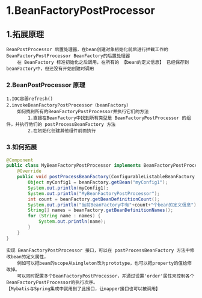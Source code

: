 # 1.BeanFactoryPostProcessor
## 1.拓展原理
    BeanPostProcessor 后置处理器，在bean创建对象初始化前后进行拦截工作的
    BeanFactoryPostProcessor BeanFactory的后置处理器
        在 BeanFactory 标准初始化之后调用，在所有的 【bean的定义信息】 已经保存到beanFactory中，但还没有开始创建时调用
        
### 2.BeanPostProcessor 原理
    1.IOC容器refresh()
    2.invokeBeanFactoryPostProcessor（beanFactory）
        如何找到所有的BeanFactoryPostProcessor并执行它们的方法
            1.直接在BeanFactory中找到所有类型是 BeanFactoryPostProcessor 的组件，并执行他们的 postProcessBeanFactory 方法
            2.在初始化创建其他组件前面执行       
### 3.如何拓展
```java
@Component
public class MyBeanFactoryPostProcessor implements BeanFactoryPostProcessor {
    @Override
    public void postProcessBeanFactory(ConfigurableListableBeanFactory beanFactory) throws BeansException {
        Object myConfig1 = beanFactory.getBean("myConfig1");
        System.out.println(myConfig1);
        System.out.println("MyBeanFactoryPostProcessor");
        int count = beanFactory.getBeanDefinitionCount();
        System.out.println("当前BeanFactory中有"+count+"个bean的定义信息");
        String[] names = beanFactory.getBeanDefinitionNames();
        for (String name : names) {
            System.out.println(name);
        }
    }
}
```

    实现 BeanFactoryPostProcessor 接口，可以在 postProcessBeanFactory 方法中修改bean的定义属性，
        例如可以把bean的scope从singleton改为prototype，也可以把property的值给修改掉。
        可以同时配置多个BeanFactoryPostProcessor，并通过设置'order'属性来控制各个BeanFactoryPostProcessor的执行次序。
    【Mybatis与Spring集成中就用到了此接口，让mapper接口也可以被调用】